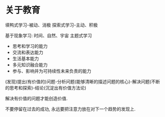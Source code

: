 #  关于教育

填鸭式学习-被动、消极
探索式学习-主动、积极

基于现象学习: 时间、自然、宇宙
主题式学习

- 思考和学习的能力
- 交流和表达能力
- 生活基本能力
- 多元知识融合能力
- 参与、影响并为可持续性未来负责的能力


(发现)提出(有价值的)问题-分析问题(能够清晰的描述问题的核心)-解决问题(不断的思考和探索)-结论(沉淀出有价值方法论)

解决有价值的问题才能创造价值.

不要停留在过去的成功,  永远要把注意力放在对下一个趋势的发现上.
